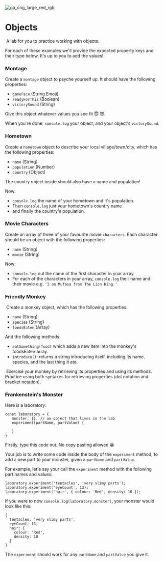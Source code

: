 ![ga_cog_large_red_rgb](https://cloud.githubusercontent.com/assets/40461/8183776/469f976e-1432-11e5-8199-6ac91363302b.png)
​
# Objects
​​
A lab for you to practice working with objects.

For each of these examples we'll provide the expected property keys and their type below. It's up to you to add the values!

### Montage

Create a `montage` object to psyche yourself up. It should have the following properties:
- `gameFace` (String Emoji)
- `readyForThis` (Boolean)
- `victorySound` (String)

Give this object whatever values you see fit 😇 😈.

When you're done, `console.log` your object, and your object's `victorySound`. 


### Hometown

Create a `hometown` object to describe your local village/town/city, which has the following properties:
- `name` (String)
- `population` (Number)
- `country` (Object)

The country object inside should also have a name and population!

Now:
- `console.log` the name of your hometown and it's population. 
- Then `console.log` just your hometown's country name 
- and finally the country's population.


### Movie Characters

Create an array of three of your favourite movie `characters`. Each character should be an object with the following properties:

- `name` (String)
- `movie` (String)

Now:
- `console.log` out the name of the first character in your array.
- For each of the characters in your array, `console.log` their name and their movie e.g. `'I am Mufasa from The Lion King.'` 



### Friendly Monkey
​
Create a monkey object, which has the following properties:
- `name` (String)
- `species` (String)
- `foodsEaten` (Array)
​

And the following methods:
- `eatSomething(food)` which adds a new item into the monkey's foodsEaten array.
- `introduce()`: returns a string introducing itself, including its name, species, and the last thing it ate. 

​
Exercise your monkey by retrieving its properties and 
using its methods. Practice using both syntaxes for retrieving properties (dot notation and bracket notation).
​


### Frankenstein's Monster

Here is a laboratory:

```
const laboratory = {
   monster: {}, // an object that lives in the lab
   experiment(partName, partValue) {
  
   }
}
```

Firstly, type this code out. No copy pasting allowed 😀

Your job is to write some code inside the body of the `experiment` method, to add a new part to your monster, given a `partName` and `partValue`.

For example, let's say your call the `experiment` method with the following part names and values:

```
laboratory.experiment('tentacles', 'very slimy parts');
laboratory.experiment('eyeCount', 13);
laboratory.experiment('hair', { colour: 'Red', density: 10 });
```

If you were to now `console.log(laboratory.monster)`, your monster would look like this:

```
{
  tentacles: 'very slimy parts',
  eyeCount: 13,
  hair: { 
    colour: 'Red', 
    density: 10 
  }
}
```

The `experiment` should work for any `partName` and `partValue` you give it. 
​